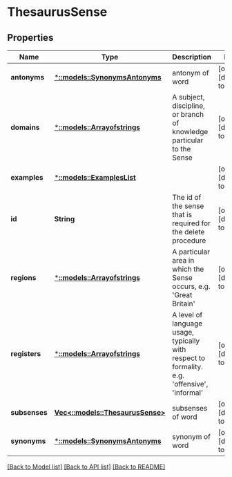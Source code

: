 # ThesaurusSense

## Properties
Name | Type | Description | Notes
------------ | ------------- | ------------- | -------------
**antonyms** | [***::models::SynonymsAntonyms**](SynonymsAntonyms.md) | antonym of word | [optional] [default to null]
**domains** | [***::models::Arrayofstrings**](arrayofstrings.md) | A subject, discipline, or branch of knowledge particular to the Sense | [optional] [default to null]
**examples** | [***::models::ExamplesList**](ExamplesList.md) |  | [optional] [default to null]
**id** | **String** | The id of the sense that is required for the delete procedure | [optional] [default to null]
**regions** | [***::models::Arrayofstrings**](arrayofstrings.md) | A particular area in which the Sense occurs, e.g. &#39;Great Britain&#39; | [optional] [default to null]
**registers** | [***::models::Arrayofstrings**](arrayofstrings.md) | A level of language usage, typically with respect to formality. e.g. &#39;offensive&#39;, &#39;informal&#39; | [optional] [default to null]
**subsenses** | [**Vec<::models::ThesaurusSense>**](ThesaurusSense.md) | subsenses of word | [optional] [default to null]
**synonyms** | [***::models::SynonymsAntonyms**](SynonymsAntonyms.md) | synonym of word | [optional] [default to null]

[[Back to Model list]](../README.md#documentation-for-models) [[Back to API list]](../README.md#documentation-for-api-endpoints) [[Back to README]](../README.md)


